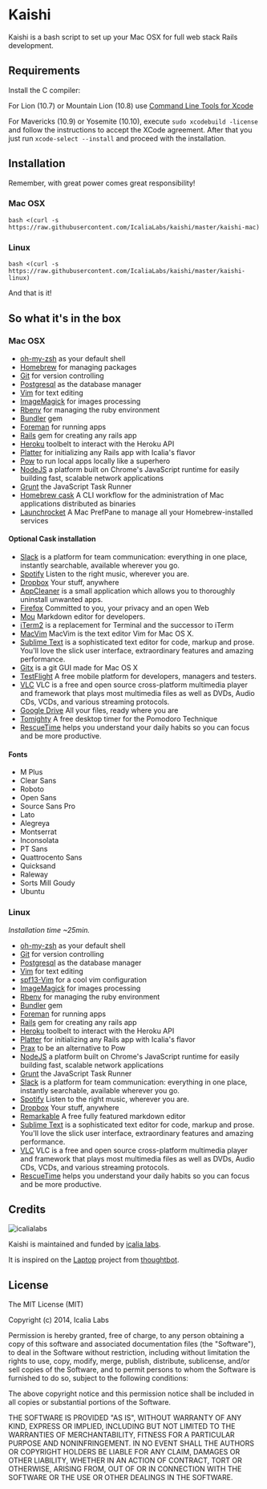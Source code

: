 Kaishi
======

Kaishi is a bash script to set up your Mac OSX for full web stack Rails development.


Requirements
------------

Install the C compiler:

For Lion (10.7) or Mountain Lion (10.8) use [Command Line Tools for Xcode](https://developer.apple.com/downloads/index.action)

For Mavericks (10.9) or Yosemite (10.10), execute `sudo xcodebuild -license` and follow the instructions to accept the XCode agreement. After that you just run `xcode-select --install` and proceed with the installation.


Installation
------------

Remember, with great power comes great responsibility!

### Mac OSX

	bash <(curl -s https://raw.githubusercontent.com/IcaliaLabs/kaishi/master/kaishi-mac)
	
### Linux
	
	bash <(curl -s https://raw.githubusercontent.com/IcaliaLabs/kaishi/master/kaishi-linux)
	
And that is it!


So what it's in the box
-----------------------

### Mac OSX

* [oh-my-zsh](https://github.com/robbyrussell/oh-my-zsh) as your default shell
* [Homebrew](http://brew.sh/) for managing packages
* [Git](http://git-scm.com/) for version controlling
* [Postgresql](http://www.postgresql.org/) as  the database manager
* [Vim](http://www.vim.org/) for text editing
* [ImageMagick](http://www.imagemagick.org/) for images processing
* [Rbenv](https://github.com/sstephenson/rbenv) for managing the ruby environment
* [Bundler](http://bundler.io/) gem
* [Foreman](https://github.com/ddollar/foreman) for running apps
* [Rails](http://rubyonrails.org/) gem for creating any rails app
* [Heroku](https://toolbelt.heroku.com/) toolbelt to interact with the Heroku API
* [Platter](https://github.com/IcaliaLabs/platter) for initializing any Rails app with Icalia's flavor
* [Pow](http://pow.cx/) to run local apps locally like a superhero
* [NodeJS](http://nodejs.org/) a platform built on Chrome's JavaScript runtime for easily building fast, scalable network applications
* [Grunt](http://gruntjs.com/) the JavaScript Task Runner
* [Homebrew cask](https://github.com/caskroom/homebrew-cask) A CLI workflow for the administration of Mac applications distributed as binaries 
* [Launchrocket](https://github.com/jimbojsb/launchrocket) A Mac PrefPane to manage all your Homebrew-installed services 

#### Optional Cask installation

* [Slack](https://slack.com/) is a platform for team communication: everything in one place, instantly searchable, available wherever you go.
* [Spotify](https://www.spotify.com/us/) Listen to the right music, wherever you are.
* [Dropbox](https://www.dropbox.com/) Your stuff, anywhere 
* [AppCleaner](http://www.freemacsoft.net/appcleaner/) is a small application which allows you to thoroughly uninstall unwanted apps.
* [Firefox](https://www.mozilla.org/en-US/firefox/new/) Committed to you, your privacy and an open Web
* [Mou](http://25.io/mou/) Markdown editor for developers.
* [iTerm2](http://iterm2.com/) is a replacement for Terminal and the successor to iTerm
* [MacVim](https://code.google.com/p/macvim/) MacVim is the text editor Vim for Mac OS X.
* [Sublime Text](http://www.sublimetext.com/) is a sophisticated text editor for code, markup and prose. You'll love the slick user interface, extraordinary features and amazing performance.
* [Gitx](http://gitx.frim.nl/) is a git GUI made for Mac OS X
* [TestFlight](https://testflightapp.com/) A free mobile platform for developers, managers and testers.
* [VLC](http://www.videolan.org/vlc/) VLC is a free and open source cross-platform multimedia player and framework that plays most multimedia files as well as DVDs, Audio CDs, VCDs, and various streaming protocols.
* [Google Drive](https://www.google.com/intl/en/drive/) All your files, ready where you are
* [Tomighty](http://www.tomighty.org/) A free desktop timer for the Pomodoro Technique
* [RescueTime](https://www.rescuetime.com/) helps you understand your daily habits so you can focus and be more productive.

#### Fonts

* M Plus
* Clear Sans
* Roboto
* Open Sans
* Source Sans Pro
* Lato
* Alegreya
* Montserrat
* Inconsolata
* PT Sans
* Quattrocento Sans
* Quicksand
* Raleway
* Sorts Mill Goudy
* Ubuntu


### Linux
*Installation time ~25min.*

* [oh-my-zsh](https://github.com/robbyrussell/oh-my-zsh) as your default shell
* [Git](http://git-scm.com/) for version controlling
* [Postgresql](http://www.postgresql.org/) as  the database manager
* [Vim](http://www.vim.org/) for text editing
* [spf13-Vim](http://vim.spf13.com/) for a cool vim configuration
* [ImageMagick](http://www.imagemagick.org/) for images processing
* [Rbenv](https://github.com/sstephenson/rbenv) for managing the ruby environment
* [Bundler](http://bundler.io/) gem
* [Foreman](https://github.com/ddollar/foreman) for running apps
* [Rails](http://rubyonrails.org/) gem for creating any rails app
* [Heroku](https://toolbelt.heroku.com/) toolbelt to interact with the Heroku API
* [Platter](https://github.com/IcaliaLabs/platter) for initializing any Rails app with Icalia's flavor
* [Prax](http://ysbaddaden.github.io/prax/) to be an alternative to Pow
* [NodeJS](http://nodejs.org/) a platform built on Chrome's JavaScript runtime for easily building fast, scalable network applications
* [Grunt](http://gruntjs.com/) the JavaScript Task Runner
* [Slack](https://slack.com/) is a platform for team communication: everything in one place, instantly searchable, available wherever you go.
* [Spotify](https://www.spotify.com/us/) Listen to the right music, wherever you are.
* [Dropbox](https://www.dropbox.com/) Your stuff, anywhere 
* [Remarkable](http://remarkableapp.net/) A free fully featured markdown editor 
* [Sublime Text](http://www.sublimetext.com/) is a sophisticated text editor for code, markup and prose. You'll love the slick user interface, extraordinary features and amazing performance.
* [VLC](http://www.videolan.org/vlc/) VLC is a free and open source cross-platform multimedia player and framework that plays most multimedia files as well as DVDs, Audio CDs, VCDs, and various streaming protocols.
* [RescueTime](https://www.rescuetime.com/) helps you understand your daily habits so you can focus and be more productive.


Credits
-------

![icalialabs](https://raw.githubusercontent.com/IcaliaLabs/kaishi/master/logo.png)

Kaishi is maintained and funded by [icalia labs](http://icalialabs.com).

It is inspired on the [Laptop](https://github.com/thoughtbot/laptop) project from [thoughtbot](http://thoughtbot.com/).


License
-------

The MIT License (MIT)

Copyright (c) 2014, Icalia Labs

Permission is hereby granted, free of charge, to any person obtaining a copy of this software and associated documentation files (the "Software"), to deal in the Software without restriction, including without limitation the rights to use, copy, modify, merge, publish, distribute, sublicense, and/or sell copies of the Software, and to permit persons to whom the Software is furnished to do so, subject to the following conditions:

The above copyright notice and this permission notice shall be included in all copies or substantial portions of the Software.

THE SOFTWARE IS PROVIDED "AS IS", WITHOUT WARRANTY OF ANY KIND, EXPRESS OR IMPLIED, INCLUDING BUT NOT LIMITED TO THE WARRANTIES OF MERCHANTABILITY, FITNESS FOR A PARTICULAR PURPOSE AND NONINFRINGEMENT. IN NO EVENT SHALL THE AUTHORS OR COPYRIGHT HOLDERS BE LIABLE FOR ANY CLAIM, DAMAGES OR OTHER LIABILITY, WHETHER IN AN ACTION OF CONTRACT, TORT OR OTHERWISE, ARISING FROM, OUT OF OR IN CONNECTION WITH THE SOFTWARE OR THE USE OR OTHER DEALINGS IN THE SOFTWARE.
